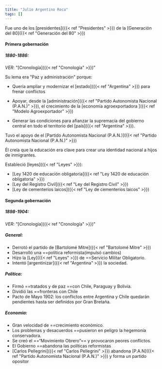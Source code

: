 ```yaml
---
title: "Julio Argentino Roca"
tags: []
---
```

Fue uno de los [presidentes]({{< ref "Presidentes" >}}) de la [Generación del 80]({{< ref "Generación del 80" >}})
#### Primera gobernación
##### 1880-1886:
*VER*: "[Cronología]({{< ref "Cronología" >}})"

Su lema era "Paz y administración" porque:
- Quería ampliar y modernizar el [estado]({{< ref "Argentina" >}}) para frenar conflictos

- Apoyar, desde la [administración]({{< ref "Partido Autonomista Nacional (P.A.N.)" >}}), el crecimiento de la [economía agroexportadora ]({{< ref "Modelo Agroexportador" >}})

- Generar las condiciones para afianzar la supremacía del gobierno central en todo el territorio del [país]({{< ref "Argentina" >}}).

Tuvo el apoyo de el [Partido Autonomista Nacional (P.A.N.)]({{< ref "Partido Autonomista Nacional (P.A.N.)" >}})

Él creía que la educación era clave para crear una identidad nacional a hijos de inmigrantes.

Estableció [leyes]({{< ref "Leyes" >}}):
- [Ley 1420 de educación obligatoria]({{< ref "Ley 1420 de educación obligatoria" >}})
- [Ley del Registro Civil]({{< ref "Ley del Registro Civil" >}})
- [Ley de cementerios laicos]({{< ref "Ley de cementerios laicos" >}})


#### Segunda gobernación
##### 1898-1904:
*VER*: "[Cronología]({{< ref "Cronología" >}})"

##### General:
- Derrotó el partido de [Bartolomé Mitre]({{< ref "Bartolomé Mitre" >}}) 
- Desarrolló una ==política reformista(impulsó cambios)
- Hizo la [Ley]({{< ref "Leyes" >}}) de ==Servicio Militar Obligatorio.    
- Intentó [argentinizar]({{< ref "Argentina" >}}) la sociedad.

##### Política:
- Firmó ==tratados y de paz ==con Chile, Paraguay y Bolivia.   
-  Dividió las ==fronteras con Chile
- Pacto de Mayo 1902: los conflictos entre Argentina y Chile quedarán pendientes hasta ser definidos por Gran Bretaña.
##### Economía:
- Gran velocidad de ==crecimiento económico.
- Los problemas y desacuerdos ==pusieron en peligro la hegemonía conservadora.
- Se creó el ==“Movimiento Obrero”== y provocaron peores conflictos.
- El Gobierno ==abandona las políticas reformistas
- [Carlos Pellegrini]({{< ref "Carlos Pellegrini" >}}) abandona [P.A.N]({{< ref "Partido Autonomista Nacional (P.A.N.)" >}}) y forma un partido opositor
